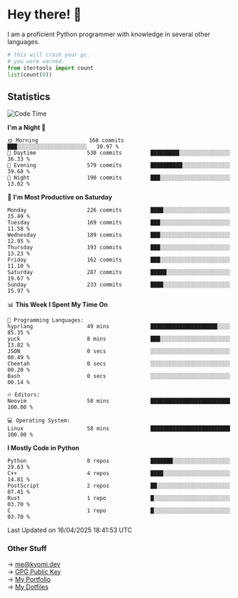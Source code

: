 # Hey there! 👋

I am a proficient Python programmer with knowledge in several other languages.

```py
# this will crash your pc.
# you were warned.
from itertools import count
list(count(0))
```

## Statistics
<!--START_SECTION:waka-->
![Code Time](http://img.shields.io/badge/Code%20Time-1%2C770%20hrs%2024%20mins-blue)

**I'm a Night 🦉** 

```text
🌞 Morning                160 commits         ███░░░░░░░░░░░░░░░░░░░░░░   10.97 % 
🌆 Daytime                530 commits         █████████░░░░░░░░░░░░░░░░   36.33 % 
🌃 Evening                579 commits         ██████████░░░░░░░░░░░░░░░   39.68 % 
🌙 Night                  190 commits         ███░░░░░░░░░░░░░░░░░░░░░░   13.02 % 
```
📅 **I'm Most Productive on Saturday** 

```text
Monday                   226 commits         ████░░░░░░░░░░░░░░░░░░░░░   15.49 % 
Tuesday                  169 commits         ███░░░░░░░░░░░░░░░░░░░░░░   11.58 % 
Wednesday                189 commits         ███░░░░░░░░░░░░░░░░░░░░░░   12.95 % 
Thursday                 193 commits         ███░░░░░░░░░░░░░░░░░░░░░░   13.23 % 
Friday                   162 commits         ███░░░░░░░░░░░░░░░░░░░░░░   11.10 % 
Saturday                 287 commits         █████░░░░░░░░░░░░░░░░░░░░   19.67 % 
Sunday                   233 commits         ████░░░░░░░░░░░░░░░░░░░░░   15.97 % 
```


📊 **This Week I Spent My Time On** 

```text
💬 Programming Languages: 
hyprlang                 49 mins             █████████████████████░░░░   85.35 % 
yuck                     8 mins              ███░░░░░░░░░░░░░░░░░░░░░░   13.82 % 
JSON                     0 secs              ░░░░░░░░░░░░░░░░░░░░░░░░░   00.49 % 
Cheetah                  0 secs              ░░░░░░░░░░░░░░░░░░░░░░░░░   00.20 % 
Bash                     0 secs              ░░░░░░░░░░░░░░░░░░░░░░░░░   00.14 % 

🔥 Editors: 
Neovim                   58 mins             █████████████████████████   100.00 % 

💻 Operating System: 
Linux                    58 mins             █████████████████████████   100.00 % 
```

**I Mostly Code in Python** 

```text
Python                   8 repos             ███████░░░░░░░░░░░░░░░░░░   29.63 % 
C++                      4 repos             ████░░░░░░░░░░░░░░░░░░░░░   14.81 % 
PostScript               2 repos             ██░░░░░░░░░░░░░░░░░░░░░░░   07.41 % 
Rust                     1 repo              █░░░░░░░░░░░░░░░░░░░░░░░░   03.70 % 
C                        1 repo              █░░░░░░░░░░░░░░░░░░░░░░░░   03.70 % 
```




 Last Updated on 16/04/2025 18:41:53 UTC
<!--END_SECTION:waka-->

### Other Stuff

→ [me@kyomi.dev](mailto:me@kyomi.dev)\
→ [GPG Public Key](https://github.com/bitterteriyaki.gpg)\
→ [My Portfolio](https://kyomi.dev)\
→ [My Dotfiles](https://github.com/bitterteriyaki/dotfiles)
